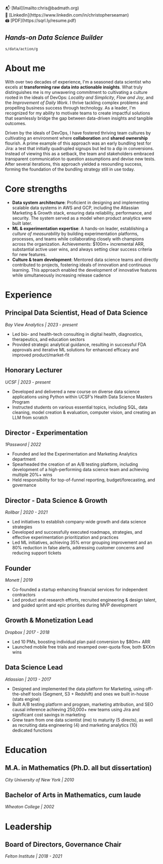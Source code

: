 <aside>
📬 [Mail](mailto:chris@badmath.org)

</aside>

<aside>
💼 [LinkedIn](https://www.linkedin.com/in/christopherseaman)

</aside>

<aside>
🖨️ [PDF](https://sqrl.ly/resume.pdf)

</aside>

## *Hands-on Data Science Builder*

`s/data/action/g`

# About me

With over two decades of experience, I'm a seasoned data scientist who excels at **transforming raw data into actionable insights**. What truly distinguishes me is my unwavering commitment to cultivating a culture rooted in the ideals of DevOps: *Locality and Simplicity*, *Flow and Joy*, and the *Improvement of Daily Work*. I thrive tackling complex problems and propelling business success through technology. As a leader, I'm recognized for my ability to motivate teams to create impactful solutions that seamlessly bridge the gap between data-driven insights and tangible outcomes.

Driven by the ideals of DevOps, I have fostered thriving team cultures by cultivating an environment where **collaboration** and **shared ownership** flourish. A prime example of this approach was an early bundling test for Jira: a test that initially quadrupled signups but led to a dip in conversions. Instead of viewing this as a setback, the team and stakeholders embraced transparent communication to question assumptions and devise new tests. After several iterations, this approach yielded a resounding success, forming the foundation of the bundling strategy still in use today.

# Core strengths

- **Data system architecture**: Proficient in designing and implementing scalable data systems in AWS and GCP, including the Atlassian Marketing & Growth stack, ensuring data reliability, performance, and security. The system served as a model when product analytics were built later.
- **ML & experimentation expertise**: A hands-on leader, establishing a *culture of measurability* by building experimentation platforms, processes, and teams while collaborating closely with champions across the organization. Achievements: $100m+ incremental ARR, substantial active user wins, and always setting clear success criteria for new features.
- **Culture & team development**: Mentored data science teams and directly contributed to projects, fostering ideals of innovation and continuous learning. This approach enabled the development of innovative features while simultaneously increasing release cadence

# Experience

## Principal Data Scientist, Head of Data Science

*Bay View Analytics | 2023 - present*

- Led bio- and health-tech consulting in digital health, diagnostics, therapeutics, and education sectors
- Provided strategic analytical guidance, resulting in successful FDA approvals and iterative ML solutions for enhanced efficacy and improved product/market-fit

## Honorary Lecturer

*UCSF | 2023 - present*

- Developed and delivered a new course on diverse data science applications using Python within UCSF’s Health Data Science Masters Program
- Instructed students on various essential topics, including SQL, data cleaning, model creation & evaluation, computer vision, and creating an LLM from scratch

## Director - Experimentation

*1Password | 2022*

- Founded and led the Experimentation and Marketing Analytics department
- Spearheaded the creation of an A/B testing platform, including development of a high-performing data science team and achieving multiple 20%+ wins
- Held responsibility for top-of-funnel reporting, budget/forecasting, and governance

## Director - Data Science & Growth

*Rollbar | 2020 - 2021*

- Led initiatives to establish company-wide growth and data science strategies
- Developed and successfully executed roadmaps, strategies, and effective experimentation prioritization and practices
- Led ML initiatives, achieving 35% error grouping improvement and an 80% reduction in false alerts, addressing customer concerns and reducing support tickets

## Founder

*Monett | 2019*

- Co-founded a startup enhancing financial services for independent contractors
- Led product and research efforts, recruited engineering & design talent, and guided sprint and epic priorities during MVP development

## Growth & Monetization Lead

*Dropbox | 2017 - 2018*

- Led 10 PMs, boosting individual plan paid conversion by $80m+ ARR
- Launched mobile free trials and revamped over-quota flow, both $XXm wins

## Data Science Lead

*Atlassian | 2013 - 2017*

- Designed and implemented the data platform for Marketing, using off-the-shelf tools (Segment, S3 + Redshift) and ones we built in-house (stats engine)
- Built A/B testing platform and program, marketing attribution, and SEO causal inference achieving 250,000+ new teams using Jira and significant cost savings in marketing
- Grew team from one data scientist (me) to maturity (5 directs), as well as recruiting data engineering (4) and marketing analytics (10) dedicated functions

# Education

## M.A. in Mathematics (Ph.D. all but dissertation)

*City University of New York | 2010*

## Bachelor of Arts in Mathematics, cum laude

*Wheaton College | 2002*

# Leadership

## Board of Directors, Governance Chair

*Felton Institute | 2018 - 2021*